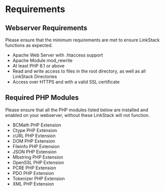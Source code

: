 # Requirements

## Webserver Requirements
Please ensure that the minimum requirements are met to ensure LinkStack functions as expected.

- Apache Web Server with .htaccess support
- Apache Module mod_rewrite
- At least PHP 8.1 or above
- Read and write access to files in the root directory, as well as all LinkStack Directories
- Access over HTTPS and with a valid SSL certificate

## Required PHP Modules

Please ensure that all the PHP modules listed below are installed and enabled on your webserver, without these LinkStack will not function.

- BCMath PHP Extension
- Ctype PHP Extension
- cURL PHP Extension
- DOM PHP Extension
- Fileinfo PHP Extension
- JSON PHP Extension
- Mbstring PHP Extension
- OpenSSL PHP Extension
- PCRE PHP Extension
- PDO PHP Extension
- Tokenizer PHP Extension
- XML PHP Extension